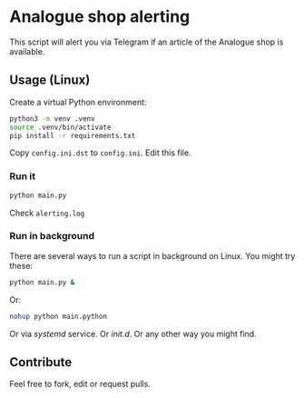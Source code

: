 # Analogue shop alerting

This script will alert you via Telegram if an article of the Analogue shop is available.

## Usage (Linux)

Create a virtual Python environment:
```bash
python3 -m venv .venv
source .venv/bin/activate
pip install -r requirements.txt
```
Copy `config.ini.dst` to `config.ini`. Edit this file.

### Run it

```bash
python main.py
```

Check `alerting.log`

### Run in background

There are several ways to run a script in background on Linux. You might try these:

```bash
python main.py &
```

Or:

```bash
nohup python main.python
```

Or via *systemd* service. Or *init.d*. Or any other way you might find.

## Contribute

Feel free to fork, edit or request pulls.